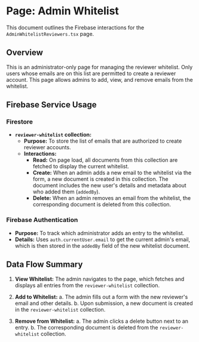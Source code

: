 # Page: Admin Whitelist

This document outlines the Firebase interactions for the `AdminWhitelistReviewers.tsx` page.

## Overview

This is an administrator-only page for managing the reviewer whitelist. Only users whose emails are on this list are permitted to create a reviewer account. This page allows admins to add, view, and remove emails from the whitelist.

## Firebase Service Usage

### Firestore

-   **`reviewer-whitelist` collection:**
    -   **Purpose:** To store the list of emails that are authorized to create reviewer accounts.
    -   **Interactions:**
        -   **Read:** On page load, all documents from this collection are fetched to display the current whitelist.
        -   **Create:** When an admin adds a new email to the whitelist via the form, a new document is created in this collection. The document includes the new user's details and metadata about who added them (`addedBy`).
        -   **Delete:** When an admin removes an email from the whitelist, the corresponding document is deleted from this collection.

### Firebase Authentication

-   **Purpose:** To track which administrator adds an entry to the whitelist.
-   **Details:** Uses `auth.currentUser.email` to get the current admin's email, which is then stored in the `addedBy` field of the new whitelist document.

## Data Flow Summary

1.  **View Whitelist:** The admin navigates to the page, which fetches and displays all entries from the `reviewer-whitelist` collection.

2.  **Add to Whitelist:**
    a.  The admin fills out a form with the new reviewer's email and other details.
    b.  Upon submission, a new document is created in the `reviewer-whitelist` collection.

3.  **Remove from Whitelist:**
    a.  The admin clicks a delete button next to an entry.
    b.  The corresponding document is deleted from the `reviewer-whitelist` collection.
